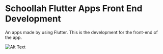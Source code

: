 # Schoollah Flutter Apps Front End Development

An apps made by using Flutter. This is the development for the front-end of the app.

![Alt Text](https://giphy.com/gifs/UQOK0IavrNzPdCO3fG)


